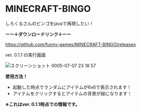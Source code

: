 # MINECRAFT-BINGO
しろくるさんのビンゴをjavaで再現したい！

**ーー↓ダウンロードリンク↓ーー**

https://github.com/funny-games/MINECRAFT-BINGO/releases

ver. 0.1.1 の実行画面

![スクリーンショット 0005-07-07 23 18 57](https://github.com/funny-games/MINECRAFT-BINGO/assets/121299888/7cdf98e0-ede8-4677-994d-a1df6282d91f)

**使用方法！**

- 起動した時点でランダムにアイテムが6x6で表示されます！
- アイテムをクリックするとアイテムの背景が緑になります！

**※これはver. 0.1.1時点での情報です。**
